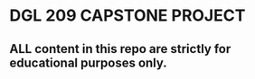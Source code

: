 # DGL 209 CAPSTONE PROJECT
## ALL content in this repo are strictly for educational purposes only. 
